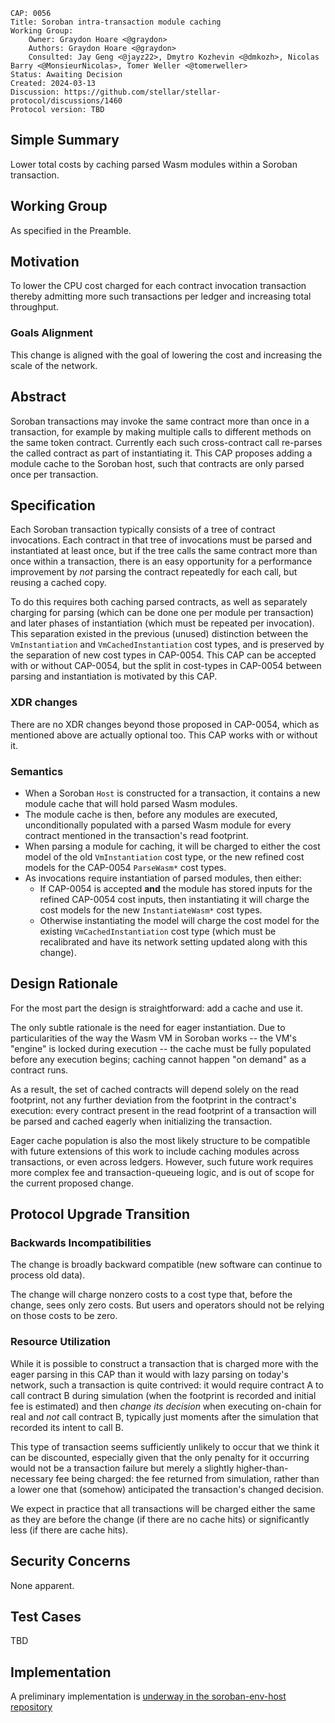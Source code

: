 ```
CAP: 0056
Title: Soroban intra-transaction module caching
Working Group:
    Owner: Graydon Hoare <@graydon>
    Authors: Graydon Hoare <@graydon>
    Consulted: Jay Geng <@jayz22>, Dmytro Kozhevin <@dmkozh>, Nicolas Barry <@MonsieurNicolas>, Tomer Weller <@tomerweller>
Status: Awaiting Decision
Created: 2024-03-13
Discussion: https://github.com/stellar/stellar-protocol/discussions/1460
Protocol version: TBD
```

## Simple Summary

Lower total costs by caching parsed Wasm modules within a Soroban transaction.

## Working Group

As specified in the Preamble.

## Motivation

To lower the CPU cost charged for each contract invocation transaction thereby admitting more such transactions per ledger and increasing total throughput.

### Goals Alignment

This change is aligned with the goal of lowering the cost and increasing the scale of the network.

## Abstract

Soroban transactions may invoke the same contract more than once in a transaction, for example by making multiple calls to different methods on the same token contract. Currently each such cross-contract call re-parses the called contract as part of instantiating it. This CAP proposes adding a module cache to the Soroban host, such that contracts are only parsed once per transaction.

## Specification

Each Soroban transaction typically consists of a tree of contract invocations. Each contract in that tree of invocations must be parsed and instantiated at least once, but if the tree calls the same contract more than once within a transaction, there is an easy opportunity for a performance improvement by _not_ parsing the contract repeatedly for each call, but reusing a cached copy.

To do this requires both caching parsed contracts, as well as separately charging for parsing (which can be done one per module per transaction) and later phases of instantiation (which must be repeated per invocation). This separation existed in the previous (unused) distinction between the `VmInstantiation` and `VmCachedInstantiation` cost types, and is preserved by the separation of new cost types in CAP-0054. This CAP can be accepted with or without CAP-0054, but the split in cost-types in CAP-0054 between parsing and instantiation is motivated by this CAP.

### XDR changes

There are no XDR changes beyond those proposed in CAP-0054, which as mentioned above are actually optional too. This CAP works with or without it.

### Semantics

- When a Soroban `Host` is constructed for a transaction, it contains a new module cache that will hold parsed Wasm modules.
- The module cache is then, before any modules are executed, unconditionally populated with a parsed Wasm module for every contract mentioned in the transaction's read footprint.
- When parsing a module for caching, it will be charged to either the cost model of the old `VmInstantiation` cost type, or the new refined cost models for the CAP-0054 `ParseWasm*` cost types.
- As invocations require instantiation of parsed modules, then either:
    - If CAP-0054 is accepted **and** the module has stored inputs for the refined CAP-0054 cost inputs, then instantiating it will charge the cost models for the new `InstantiateWasm*` cost types.
    - Otherwise instantiating the model will charge the cost model for the existing `VmCachedInstantiation` cost type (which must be recalibrated and have its network setting updated along with this change).

## Design Rationale

For the most part the design is straightforward: add a cache and use it.

The only subtle rationale is the need for eager instantiation. Due to particularities of the way the Wasm VM in Soroban works -- the VM's "engine" is locked during execution -- the cache must be fully populated before any execution begins; caching cannot happen "on demand" as a contract runs.

As a result, the set of cached contracts will depend solely on the read footprint, not any further deviation from the footprint in the contract's execution: every contract present in the read footprint of a transaction will be parsed and cached eagerly when initializing the transaction.

Eager cache population is also the most likely structure to be compatible with future extensions of this work to include caching modules across transactions, or even across ledgers. However, such future work requires more complex fee and transaction-queueing logic, and is out of scope for the current proposed change.

## Protocol Upgrade Transition

### Backwards Incompatibilities

The change is broadly backward compatible (new software can continue to process old data).

The change will charge nonzero costs to a cost type that, before the change, sees only zero costs. But users and operators should not be relying on those costs to be zero.

### Resource Utilization

While it is possible to construct a transaction that is charged more with the eager parsing in this CAP than it would with lazy parsing on today's network, such a transaction is quite contrived: it would require contract A to call contract B during simulation (when the footprint is recorded and initial fee is estimated) and then _change its decision_ when executing on-chain for real and _not_ call contract B, typically just moments after the simulation that recorded its intent to call B.

This type of transaction seems sufficiently unlikely to occur that we think it can be discounted, especially given that the only penalty for it occurring would not be a transaction failure but merely a slightly higher-than-necessary fee being charged: the fee returned from simulation, rather than a lower one that (somehow) anticipated the transaction's changed decision.

We expect in practice that all transactions will be charged either the same as they are before the change (if there are no cache hits) or significantly less (if there are cache hits).

## Security Concerns

None apparent.

## Test Cases

TBD

## Implementation

A preliminary implementation is [underway in the soroban-env-host repository](https://github.com/stellar/rs-soroban-env/pull/1359)
